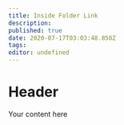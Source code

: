 ```yaml
---
title: Inside Folder Link
description: 
published: true
date: 2020-07-17T03:03:48.858Z
tags: 
editor: undefined
---
```


# Header
Your content here